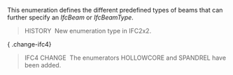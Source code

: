﻿This enumeration defines the different predefined types of beams that can further specify an _IfcBeam_ or _IfcBeamType_.

> HISTORY&nbsp; New enumeration type in IFC2x2.

{ .change-ifc4}
> IFC4 CHANGE&nbsp; The enumerators HOLLOWCORE and SPANDREL have been added.
